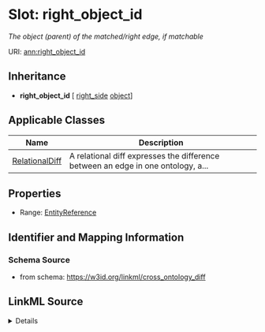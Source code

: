 # Slot: right_object_id
_The object (parent) of the matched/right edge, if matchable_


URI: [ann:right_object_id](https://w3id.org/linkml/text_annotator/right_object_id)




## Inheritance

* **right_object_id** [ [right_side](right_side.md) [object](object.md)]





## Applicable Classes

| Name | Description |
| --- | --- |
[RelationalDiff](RelationalDiff.md) | A relational diff expresses the difference between an edge in one ontology, a...






## Properties

* Range: [EntityReference](EntityReference.md)







## Identifier and Mapping Information







### Schema Source


* from schema: https://w3id.org/linkml/cross_ontology_diff




## LinkML Source

<details>
```yaml
name: right_object_id
description: The object (parent) of the matched/right edge, if matchable
from_schema: https://w3id.org/linkml/cross_ontology_diff
rank: 1000
mixins:
- right_side
- object
alias: right_object_id
owner: RelationalDiff
domain_of:
- RelationalDiff
range: EntityReference

```
</details>